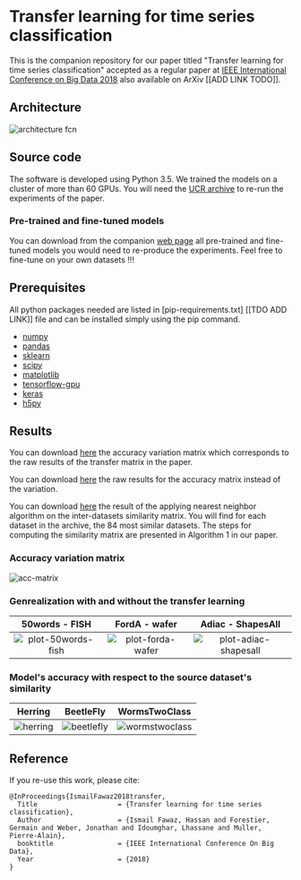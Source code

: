 # Transfer learning for time series classification
This is the companion repository for our paper titled "Transfer learning for time series classification" accepted as a regular paper at [IEEE International Conference on Big Data 2018](http://cci.drexel.edu/bigdata/bigdata2018/index.html) also available on ArXiv [[ADD LINK TODO]]. 

## Architecture
![architecture fcn](https://github.com/hfawaz/bigdata18/blob/master/png/fcn-archi.png)

## Source code
The software is developed using Python 3.5. We trained the models on a cluster of more than 60 GPUs. You will need the [UCR archive](https://www.cs.ucr.edu/~eamonn/time_series_data/) to re-run the experiments of the paper. 
### Pre-trained and fine-tuned models
You can download from the companion [web page](http://germain-forestier.info/bigdata2018/) all pre-trained and fine-tuned models you would need to re-produce the experiments. 
Feel free to fine-tune on your own datasets !!! 

## Prerequisites
All python packages needed are listed in [pip-requirements.txt] [[TDO ADD LINK]] file and can be installed simply using the pip command. 

* [numpy](http://www.numpy.org/)  
* [pandas](https://pandas.pydata.org/)  
* [sklearn](http://scikit-learn.org/stable/)  
* [scipy](https://www.scipy.org/)  
* [matplotlib](https://matplotlib.org/)  
* [tensorflow-gpu](https://www.tensorflow.org/)  
* [keras](https://keras.io/)  
* [h5py](http://docs.h5py.org/en/latest/build.html)

## Results
You can download [here](https://github.com/hfawaz/bigdata18/blob/master/results/df_transfer.csv) the accuracy variation matrix which corresponds to the raw results of the transfer matrix in the paper.

You can download [here](https://github.com/hfawaz/bigdata18/blob/master/results/df_transfer_acc.csv) the raw results for the accuracy matrix instead of the variation.

You can download [here](https://github.com/hfawaz/bigdata18/blob/master/results/similar_datasets.csv) the result of the applying nearest neighbor algorithm on the inter-datasets similarity matrix. You will find for each dataset in the archive, the 84 most similar datasets.
The steps for computing the similarity matrix are presented in Algorithm 1 in our paper.

### Accuracy variation matrix
![acc-matrix](https://github.com/hfawaz/bigdata18/blob/master/png/acc-matrix.png)
### Genrealization with and without the transfer learning
50words - FISH              |  FordA - wafer | Adiac - ShapesAll
:-------------------------:|:-------------------------:|:-------------------------:
![plot-50words-fish](https://github.com/hfawaz/bigdata18/blob/master/png/50words-fish.png)  |  ![plot-forda-wafer](https://github.com/hfawaz/bigdata18/blob/master/png/forda-wafer.png) | ![plot-adiac-shapesall](https://github.com/hfawaz/bigdata18/blob/master/png/adiac-shapesall.png)
### Model's accuracy with respect to the source dataset's similarity
Herring              |  BeetleFly | WormsTwoClass
:-------------------------:|:-------------------------:|:-------------------------:
![herring](https://github.com/hfawaz/bigdata18/blob/master/png/herring.png)  |  ![beetlefly](https://github.com/hfawaz/bigdata18/blob/master/png/beetlefly.png) | ![wormstwoclass](https://github.com/hfawaz/bigdata18/blob/master/png/wormstwoclass.png)

## Reference

If you re-use this work, please cite:

```
@InProceedings{IsmailFawaz2018transfer,
  Title                    = {Transfer learning for time series classification},
  Author                   = {Ismail Fawaz, Hassan and Forestier, Germain and Weber, Jonathan and Idoumghar, Lhassane and Muller, Pierre-Alain},
  booktitle                = {IEEE International Conference On Big Data},
  Year                     = {2018}
}
```
